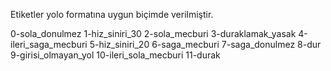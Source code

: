 Etiketler yolo formatına uygun biçimde verilmiştir.

0-sola_donulmez
1-hiz_siniri_30
2-sola_mecburi
3-duraklamak_yasak
4-ileri_saga_mecburi
5-hiz_siniri_20
6-saga_mecburi
7-saga_donulmez
8-dur
9-girisi_olmayan_yol
10-ileri_sola_mecburi
11-durak
